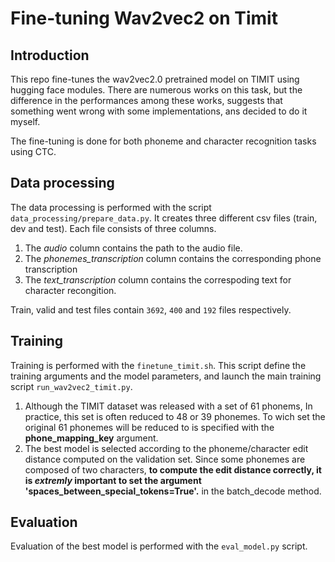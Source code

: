 # Fine-tuning Wav2vec2 on Timit
## Introduction
This repo fine-tunes the wav2vec2.0 pretrained model on TIMIT using hugging face modules.
There are numerous works on this task, but the difference in the performances among these works,
suggests that something went wrong with some implementations, ans decided to do it myself.

The fine-tuning is done for both phoneme and character recognition tasks using CTC.

## Data processing
The data processing is performed with the script `data_processing/prepare_data.py`.
It creates three different csv files (train, dev and test). Each file consists of three columns.
1. The *audio* column contains the path to the audio file.
2. The *phonemes_transcription* column contains the corresponding phone transcription
3. The *text_transcription* column contains  the correspoding text for character recongition.

Train, valid and test files contain `3692`, `400` and `192` files respectively.

## Training

Training is performed with the `finetune_timit.sh`. This script define the training arguments and the model parameters,
and launch the main training script `run_wav2vec2_timit.py`.

1. Although the TIMIT dataset was released with a set of 61 phonems, In practice, this set is often reduced to 48 or 39 phonemes.
To wich set the original 61 phonemes will be reduced to is specified with the **phone_mapping_key** argument.
2. The best model is selected according to the phoneme/character edit distance computed on 
the validation set. Since some phonemes are composed of two characters, **to compute the edit distance correctly,
it is _extremly_ important to set the argument 'spaces_between_special_tokens=True'.** in the batch_decode method.

## Evaluation
Evaluation of the best model is performed with the `eval_model.py` script.

